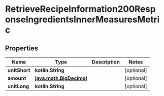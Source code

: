 
# RetrieveRecipeInformation200ResponseIngredientsInnerMeasuresMetric

## Properties
Name | Type | Description | Notes
------------ | ------------- | ------------- | -------------
**unitShort** | **kotlin.String** |  |  [optional]
**amount** | [**java.math.BigDecimal**](java.math.BigDecimal.md) |  |  [optional]
**unitLong** | **kotlin.String** |  |  [optional]



